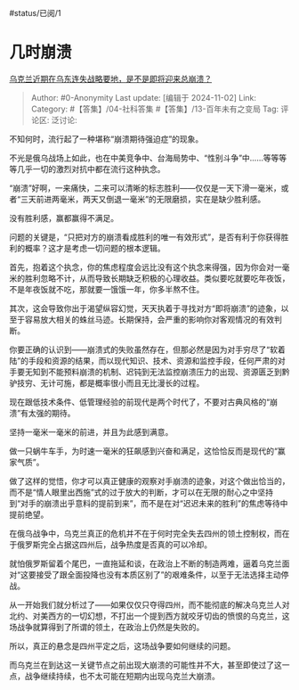 #status/已阅/1 

# 几时崩溃
[乌克兰近期在乌东连失战略要地，是不是即将迎来总崩溃？](https://www.zhihu.com/question/2367708691/answer/21037796641)

> Author: #0-Anonymity
> Last update: [编辑于 2024-11-02]
> Link:
> Category: #【答集】/04-社科答集 #【答集】/13-百年未有之变局 
> Tag: 
> 评论区:
> 泛讨论:

不知何时，流行起了一种堪称“崩溃期待强迫症”的现象。

不光是俄乌战场上如此，也在中美竞争中、台海局势中、“性别斗争”中……等等等等几乎一切的激烈对抗中都在流行这种执念。

“崩溃”好啊，一来痛快，二来可以清晰的标志胜利——仅仅是一天下滑一毫米，或者“三天前进两毫米，两天又倒退一毫米”的无限磨损，实在是缺少胜利感。

没有胜利感，赢都赢得不满足。

问题的关键是，“只把对方的崩溃看成胜利的唯一有效形式”，是否有利于你获得胜利的概率？这才是考虑一切问题的根本逻辑。

首先，抱着这个执念，你的焦虑程度会远比没有这个执念来得强，因为你会对一毫米的胜利忽略不计，从而导致长期缺乏积极的心理收益。类似要吃就要吃年夜饭，不是年夜饭就不吃，那就要一饿饿一年，你多半熬不住。

其次，这会导致你出于渴望纵容幻觉，天天执着于寻找对方“即将崩溃”的迹象，以至于容易放大相关的蛛丝马迹。长期保持，会严重的影响你对客观情况的有效判断。

你要正确的认识到——崩溃式的失败虽然存在，但那必然是因为对手穷尽了“软着陆”的手段和资源的结果，而以现代知识、技术、资源和监控手段，任何严肃的对手要无知到不能预料崩溃的机制、迟钝到无法监控崩溃压力的出现、资源匮乏到黔驴技穷、无计可施，都是概率很小而且无比漫长的过程。

现在跟低技术条件、低管理经验的前现代是两个时代了，不要对古典风格的“崩溃”有太强的期待。

坚持一毫米一毫米的前进，并且为此感到满意。

做一只蜗牛车手，为时速一毫米的狂飙感到兴奋和满足，这恰恰反而是现代的“赢家气质”。

做了这样的觉悟，你才可以真正健康的观察对手崩溃的迹象，对这个做出恰当的，而不是“情人眼里出西施”式的过于放大的判断，才可以在无限的耐心之中坚持到“对手的崩溃出乎意料的提前到来”，而不是在对“迟迟未来的胜利”的焦虑等待中提前绝望。

在俄乌战争中，乌克兰真正的危机并不在于何时完全失去四州的领土控制权，而在于俄罗斯完全占据这四州后，战争热度是否真的可以冷却。

就怕俄罗斯留着个尾巴，一直拖延和谈，在政治上不断的制造两难，逼着乌克兰面对“这要接受了跟全面投降也没有本质区别了”的艰难条件，以至于无法选择主动停战。

从一开始我们就分析过了——如果仅仅只夺得四州，而不能彻底的解决乌克兰人对北约、对美西方的一切幻想，不打出一个提到西方就咬牙切齿的愤恨的乌克兰，这场战争就算得到了所谓的领土，在政治上仍然是失败的。

所以，真正的悬念是四州平定之后，这场战争要如何继续的问题。

而乌克兰在到达这一关键节点之前出现大崩溃的可能性并不大，甚至即使过了这一点，战争继续持续，也不太可能在短期内出现乌克兰大崩溃。
